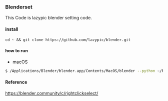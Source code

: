 ### Blenderset
This Code is lazypic blender setting code.

#### install
```
cd ~ && git clone https://github.com/lazypic/blender.git
```

#### how to run
- macOS
```bash
$ /Applications/Blender/blender.app/Contents/MacOS/blender --python ~/blender/init.py
```

#### Reference
https://blender.community/c/rightclickselect/
